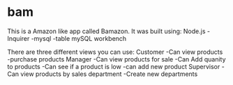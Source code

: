 # bam
This is a Amazon like app called Bamazon. It was built using: 
  Node.js 
    -Inquirer
    -mysql
    -table
  mySQL workbench
  
There are three different views you can use:
  Customer
    -Can view products
    -purchase products
  Manager
    -Can view products for sale
    -Can Add quanity to products
    -Can see if a product is low
    -can add new product
  Supervisor
    -Can view products by sales department
    -Create new departments
